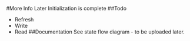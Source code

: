 #More Info Later
Initialization is complete
##Todo
* Refresh
* Write
* Read
##Documentation
See state flow diagram - to be uploaded later.
